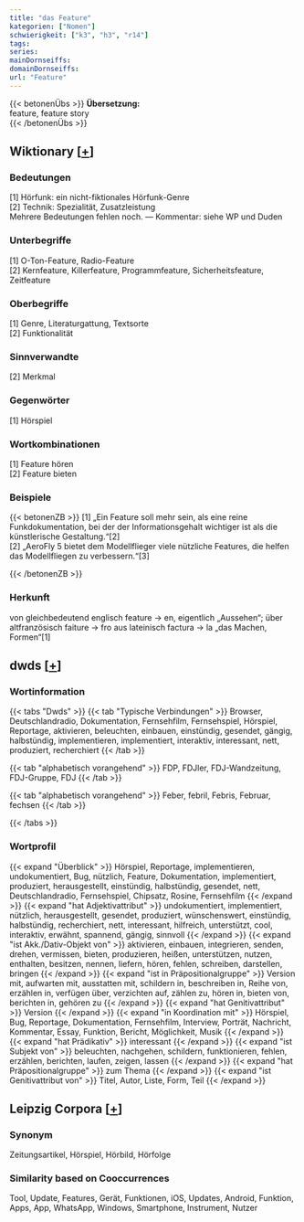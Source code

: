 ```yaml
---
title: "das Feature"
kategorien: ["Nomen"]
schwierigkeit: ["k3", "h3", "r14"]
tags:
series:
mainDornseiffs:
domainDornseiffs:
url: "Feature"
---
```


{{< betonenÜbs >}}
**Übersetzung:**  
feature, feature story  
{{< /betonenÜbs >}}

## Wiktionary [[+](https://de.wiktionary.org/wiki/Feature)]

### Bedeutungen
[1] Hörfunk: ein nicht-fiktionales Hörfunk-Genre  
[2] Technik: Spezialität, Zusatzleistung  
Mehrere Bedeutungen fehlen noch. — Kommentar: siehe WP und Duden  

### Unterbegriffe
[1] O-Ton-Feature, Radio-Feature  
[2] Kernfeature, Killerfeature, Programmfeature, Sicherheitsfeature, Zeitfeature  

### Oberbegriffe
[1] Genre, Literaturgattung, Textsorte  
[2] Funktionalität  

### Sinnverwandte
[2] Merkmal  

### Gegenwörter
[1] Hörspiel  

### Wortkombinationen
[1] Feature hören  
[2] Feature bieten  

### Beispiele
{{< betonenZB >}}
[1] „Ein Feature soll mehr sein, als eine reine Funkdokumentation, bei der der Informationsgehalt wichtiger ist als die künstlerische Gestaltung.“[2]  
[2] „AeroFly 5 bietet dem Modellflieger viele nützliche Features, die helfen das Modellfliegen zu verbessern.“[3]  

{{< /betonenZB >}}
### Herkunft
von gleichbedeutend englisch feature → en, eigentlich „Aussehen“; über altfranzösisch faiture → fro aus lateinisch factura → la „das Machen, Formen“[1]  



## dwds [[+](https://www.dwds.de/wb/Feature)]

### Wortinformation
{{< tabs "Dwds" >}}
{{< tab "Typische Verbindungen" >}}
Browser, Deutschlandradio, Dokumentation, Fernsehfilm, Fernsehspiel, Hörspiel, Reportage, aktivieren, beleuchten, einbauen, einstündig, gesendet, gängig, halbstündig, implementieren, implementiert, interaktiv, interessant, nett, produziert, recherchiert
{{< /tab >}}

{{< tab "alphabetisch vorangehend" >}}
FDP, FDJler, FDJ-Wandzeitung, FDJ-Gruppe, FDJ
{{< /tab >}}

{{< tab "alphabetisch vorangehend" >}}
Feber, febril, Febris, Februar, fechsen
{{< /tab >}}

{{< /tabs >}}

### Wortprofil
{{< expand "Überblick" >}} Hörspiel, Reportage, implementieren, undokumentiert, Bug, nützlich, Feature, Dokumentation, implementiert, produziert, herausgestellt, einstündig, halbstündig, gesendet, nett, Deutschlandradio, Fernsehspiel, Chipsatz, Rosine, Fernsehfilm {{< /expand >}}
{{< expand "hat Adjektivattribut" >}} undokumentiert, implementiert, nützlich, herausgestellt, gesendet, produziert, wünschenswert, einstündig, halbstündig, recherchiert, nett, interessant, hilfreich, unterstützt, cool, interaktiv, erwähnt, spannend, gängig, sinnvoll {{< /expand >}}
{{< expand "ist Akk./Dativ-Objekt von" >}} aktivieren, einbauen, integrieren, senden, drehen, vermissen, bieten, produzieren, heißen, unterstützen, nutzen, enthalten, besitzen, nennen, liefern, hören, fehlen, schreiben, darstellen, bringen {{< /expand >}}
{{< expand "ist in Präpositionalgruppe" >}} Version mit, aufwarten mit, ausstatten mit, schildern in, beschreiben in, Reihe von, erzählen in, verfügen über, verzichten auf, zählen zu, hören in, bieten von, berichten in, gehören zu {{< /expand >}}
{{< expand "hat Genitivattribut" >}} Version {{< /expand >}}
{{< expand "in Koordination mit" >}} Hörspiel, Bug, Reportage, Dokumentation, Fernsehfilm, Interview, Porträt, Nachricht, Kommentar, Essay, Funktion, Bericht, Möglichkeit, Musik {{< /expand >}}
{{< expand "hat Prädikativ" >}} interessant {{< /expand >}}
{{< expand "ist Subjekt von" >}} beleuchten, nachgehen, schildern, funktionieren, fehlen, erzählen, berichten, laufen, zeigen, lassen {{< /expand >}}
{{< expand "hat Präpositionalgruppe" >}} zum Thema {{< /expand >}}
{{< expand "ist Genitivattribut von" >}} Titel, Autor, Liste, Form, Teil {{< /expand >}}

## Leipzig Corpora [[+](https://corpora.uni-leipzig.de/en/res?word=Feature&corpusId=deu_newscrawl-public_2018)]


### Synonym
Zeitungsartikel, Hörspiel, Hörbild, Hörfolge


### Similarity based on Cooccurrences
Tool, Update, Features, Gerät, Funktionen, iOS, Updates, Android, Funktion, Apps, App, WhatsApp, Windows, Smartphone, Instrument, Nutzer

